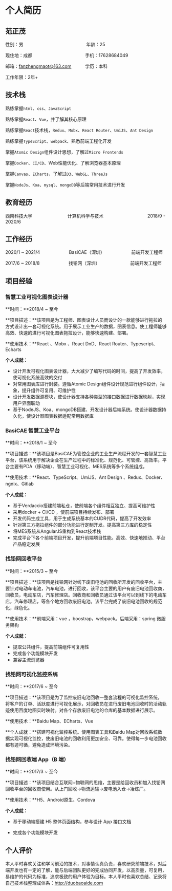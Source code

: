 # 个人简历

## 范正茂

性别：男&nbsp;&nbsp;&nbsp;&nbsp;&nbsp;&nbsp;&nbsp;&nbsp;&nbsp;&nbsp;&nbsp;&nbsp;&nbsp;&nbsp;&nbsp;&nbsp;&nbsp;&nbsp;&nbsp;&nbsp;&nbsp;&nbsp;&nbsp;&nbsp;&nbsp;&nbsp;&nbsp;&nbsp;&nbsp;&nbsp;&nbsp;&nbsp;&nbsp;&nbsp;&nbsp;&nbsp;&nbsp;&nbsp;&nbsp;&nbsp;&nbsp;&nbsp;&nbsp;&nbsp;&nbsp;&nbsp;&nbsp;&nbsp;&nbsp;&nbsp;年龄：25

现住地：成都 &nbsp;&nbsp;&nbsp;&nbsp;&nbsp;&nbsp;&nbsp;&nbsp;&nbsp;&nbsp;&nbsp;&nbsp;&nbsp;&nbsp;&nbsp;&nbsp;&nbsp;&nbsp;&nbsp;&nbsp;&nbsp;&nbsp;&nbsp;&nbsp;&nbsp;&nbsp;&nbsp;&nbsp;&nbsp;&nbsp;&nbsp;&nbsp;&nbsp;&nbsp;&nbsp;&nbsp;&nbsp;&nbsp;&nbsp;&nbsp;&nbsp;手机：17628684049

邮箱：fanzhengmaot@163.com&nbsp;&nbsp;&nbsp;&nbsp;&nbsp;&nbsp;&nbsp;&nbsp;&nbsp;&nbsp;&nbsp;学历：本科

工作年限：2年+

## 技术栈

熟练掌握`html`、`css`、`JavaScript`

熟练掌握`React`、`Vue`，并了解其核心原理

熟练掌握`React`技术栈，`Redux`、`Mobx`、`React Router`、`UmiJS`、`Ant Design`

熟练掌握`TypeScript`、`webpack`、熟悉前端工程化开发

掌握`Atomic Design`组件设计思想，了解过`Micro Frontends`

掌握`Docker`、`CI/CD`、Web性能优化、了解浏览器基本原理

掌握`Canvas`、`ECharts`，了解过`D3`、`WebGL`、`ThreeJs`

掌握`NodeJs`、`Koa`、`mysql`、`mongoDB`等后端常用技术进行开发

## 教育经历

西南科技大学&nbsp;&nbsp;&nbsp;&nbsp;&nbsp;&nbsp;&nbsp;&nbsp;&nbsp;&nbsp;&nbsp;&nbsp;&nbsp;&nbsp;&nbsp;&nbsp;&nbsp;&nbsp;&nbsp;&nbsp;&nbsp;&nbsp;&nbsp;&nbsp;&nbsp;&nbsp;&nbsp;&nbsp;计算机科学与技术&nbsp;&nbsp;&nbsp;&nbsp;&nbsp;&nbsp;&nbsp;&nbsp;&nbsp;&nbsp;&nbsp;&nbsp;&nbsp;&nbsp;&nbsp;&nbsp;&nbsp;&nbsp;&nbsp;&nbsp;&nbsp;&nbsp;&nbsp;&nbsp;&nbsp;&nbsp;&nbsp;&nbsp;&nbsp;&nbsp;&nbsp;&nbsp;&nbsp;&nbsp;&nbsp;2018/9 - 2020/6

## 工作经历

2020/1 ~ 2021/4&nbsp;&nbsp;&nbsp;&nbsp;&nbsp;&nbsp;&nbsp;&nbsp;&nbsp;&nbsp;&nbsp;&nbsp;&nbsp;&nbsp;&nbsp;&nbsp;&nbsp;&nbsp;&nbsp;&nbsp;&nbsp;&nbsp;&nbsp;BasiCAE（深圳）&nbsp;&nbsp;&nbsp;&nbsp;&nbsp;&nbsp;&nbsp;&nbsp;&nbsp;&nbsp;&nbsp;&nbsp;&nbsp;&nbsp;&nbsp;&nbsp;&nbsp;&nbsp;&nbsp;&nbsp;&nbsp;前端开发工程师

2017/6 ~ 2018/8&nbsp;&nbsp;&nbsp;&nbsp;&nbsp;&nbsp;&nbsp;&nbsp;&nbsp;&nbsp;&nbsp;&nbsp;&nbsp;&nbsp;&nbsp;&nbsp;&nbsp;&nbsp;&nbsp;&nbsp;&nbsp;&nbsp;&nbsp;找铅网（深圳）&nbsp;&nbsp;&nbsp;&nbsp;&nbsp;&nbsp;&nbsp;&nbsp;&nbsp;&nbsp;&nbsp;&nbsp;&nbsp;&nbsp;&nbsp;&nbsp;&nbsp;&nbsp;&nbsp;&nbsp;&nbsp;&nbsp;&nbsp;&nbsp;前端开发工程师

## 项目经验

### 智慧工业可视化图表设计器

**时间：**2018/4 ~ 至今

**项目描述：**该项目是为工程师、图表设计人员而设计的一款能够进行拖拉的方式设计出一套可视化系统。用于展示工业生产的数据，图表信息。使工程师能够高效、快速的进行可视化图表拖拉设计，能够快速构建、部署。

**使用技术：**React 、Mobx 、React DnD、React Router、Typescript、Echarts

**个人成就：**

* 设计开发可视化图表设计器，大大减少了编写代码的时间，提高了开发效率，使可视化系统高效的交付
* 对常用图表库进行封装。遵循Atomic Design组件设计规范进行组件设计，抽象，提升组件可复用、可维护性
* 设计开发数据源模块，使设计器支持各种类型的接口数据进行数据映射，实现用户界面联动
* 基于NodeJS、Koa、mongoDB搭建、开发设计器后端系统。使设计器数据持久化，使设计器图表数据适配常用数据库

### BasiCAE 智慧工业平台

**时间：**2018/1 ~ 至今

**项目描述：**该项目是BasiCAE为管控企业的工业生产流程开发的一套智慧工业平台，该系统用于解决企业在生产过程中的标准化、规范化、可管控、高效率。平台主要有PDA（移动端）、智慧工业可视化、MES系统等多个系统组成。

**使用技术：**React、TypeScript、UmiJS、Ant Design 、Redux、Docker、ngnix、Gitlab

**个人成就：**

* 基于Verdaccio搭建前端私仓，使前端各个组件相互独立、提高可维护性
* 采用docker + CI/CD ，使前端项目持续发布、部署
* 开发代码生成工具，用于生成系统基本的CUDR代码，提高了开发效率
* 针对第三方拖拉组件的部分功能进行定制开发。提高第三方库的稳定性
* 将MES系统从AngularJS重构到React技术栈
* 完成平台下各个前端项目开发，提升前端项目性能。高效、快速地推动、平台产品稳定发展

### 找铅网回收平台

**时间：**2015/3 ~ 至今

**项目描述：**该项目是找铅网针对线下废旧电池的回收所开发的回收平台，主要针对电动车电池，汽车电池，进行回收，该平台主要的用户有废旧电池回收商，回收员，电动车店，汽车修理店。回收商和回收员通过该平台可以到线下的电动车店，汽车修理店，等各个地方回收废旧电池。该平台完成了废旧电池回收的规范化，绿色化。

**使用技术：**前端采用：vue  ，boostrap，webpack。后端采用：spring 微服务架构

**个人成就：**

* 提取公共组件，提高前端组件可复用性
* 完成各个功能模块开发
* 兼容主流浏览器

### 找铅网可视化监控系统

**时间：**2017/6 ~ 至今

**项目描述：**该项目是为了监控废旧电池回收一整套流程的可视化监控系统，将客户的订单、活跃度进行可视化展示，对回收员在进行废旧电池回收时的活动轨迹使用百度地图实时映射。对各个存放废旧电池的仓库的基本数据进行展示。

**使用技术：**Baidu Map、ECharts、Vue

**个人成就：**搭建可视化监控系统。使用图表工具和Baidu Map对回收系统数据实现可视化监控，使废旧电池的回收利用更加安全、可靠。使得每一步电池回收都有迹可循，避免造成环境污染。

### 找铅网回收端 App（B 端）

**时间：**2017/3 ~ 至今

**项目描述：**该项目结合互联网+物联网的思维，主要是给回收员和加入找铅网回收平台的回收商使用。从上门回收->物流运输->废电池入仓->冶炼厂。

**使用技术：**H5、Android原生、Cordova

**个人成就：**

* 基于移动端搭建 H5 整体页面结构，参与设计 App 接口文档

* 完成各个功能模块开发

## 个人评价

本人平时喜欢关注和学习前沿的技术，对事情认真负责，喜欢研究前端技术，对后端开发也有一定的了解，能与后端团队更好的完成协同开发，以高质量，可复用，易维护的代码为标准，追求极致的用户体验为目标。本人平时也喜欢总结、记录将自己技术栈整理成体系：http://duobaoaide.com

















